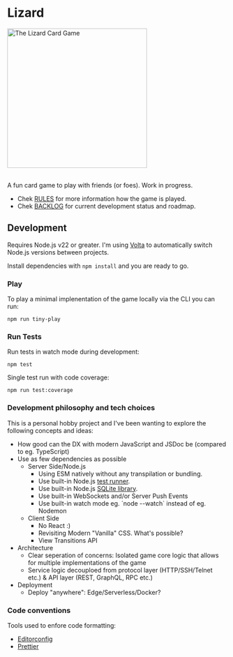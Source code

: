 # Lizard

<img src="https://github.com/user-attachments/assets/11fb46c4-b702-4ec6-8b12-14f2d6a144e1" alt="The Lizard Card Game" width=320 />
</br></br>

A fun card game to play with friends (or foes). Work in progress.


- Chek [RULES](RULES.md) for more information how the game is played.
- Chek [BACKLOG](BACKLOG.md) for current development status and roadmap.


## Development

Requires Node.js v22 or greater. I'm using [Volta](https://volta.sh) to automatically switch Node.js versions between projects.

Install dependencies with `npm install` and you are ready to go.

### Play

To play a minimal implenentation of the game locally via the CLI you can run:

`npm run tiny-play`


### Run Tests

Run tests in watch mode during development:

`npm test`


Single test run with code coverage:

`npm run test:coverage`


### Development philosophy and tech choices

This is a personal hobby project and I've been wanting to explore the following concepts and ideas:

- How good can the DX with modern JavaScript and JSDoc be (compared to eg. TypeScript)
- Use as few dependencies as possible
  - Server Side/Node.js
    - Using ESM natively without any transpilation or bundling.
    - Use built-in Node.js [test runner](https://nodejs.org/api/test.html).
    - Use built-in Node.js [SQLite library](https://nodejs.org/api/sqlite.html).
    - Use built-in WebSockets and/or Server Push Events
    - Use built-in watch mode eg. ´node --watch` instead of eg. Nodemon
  - Client Side
     - No React :)
     - Revisiting Modern "Vanilla" CSS. What's possible?
     - View Transitions API
- Architecture
  - Clear seperation of concerns: Isolated game core logic that allows for multiple implementations of the game
  - Service logic decouploed from protocol layer (HTTP/SSH/Telnet etc.) & API layer (REST, GraphQL, RPC etc.)
- Deployment
  - Deploy "anywhere": Edge/Serverless/Docker?


### Code conventions

Tools used to enfore code formatting:

- [Editorconfig](https://editorconfig.org)
- [Prettier](https://prettier.io)
